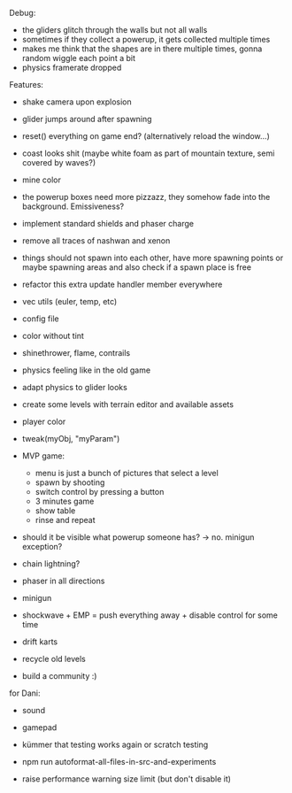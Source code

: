 
Debug:

* the gliders glitch through the walls but not all walls
* sometimes if they collect a powerup, it gets collected multiple times
* makes me think that the shapes are in there multiple times, gonna random wiggle each point a bit
* physics framerate dropped

Features:

* shake camera upon explosion
* glider jumps around after spawning
* reset() everything on game end? (alternatively reload the window...)
* coast looks shit (maybe white foam as part of mountain texture, semi covered by waves?)
* mine color
* the powerup boxes need more pizzazz, they somehow fade into the background. Emissiveness?
* implement standard shields and phaser charge
* remove all traces of nashwan and xenon
* things should not spawn into each other, have more spawning points or maybe spawning areas and also check if a spawn place is free
* refactor this extra update handler member everywhere
* vec utils (euler, temp, etc)
* config file
* color without tint
* shinethrower, flame, contrails
* physics feeling like in the old game
* adapt physics to glider looks
* create some levels with terrain editor and available assets
* player color
* tweak(myObj, "myParam")

* MVP game:
  - menu is just a bunch of pictures that select a level
  - spawn by shooting
  - switch control by pressing a button
  - 3 minutes game
  - show table
  - rinse and repeat

* should it be visible what powerup someone has? -> no. minigun exception?
* chain lightning?
* phaser in all directions
* minigun
* shockwave + EMP = push everything away + disable control for some time
* drift karts

* recycle old levels

* build a community :)


for Dani:

* sound
* gamepad

* kümmer that testing works again or scratch testing
* npm run autoformat-all-files-in-src-and-experiments
* raise performance warning size limit (but don't disable it)
